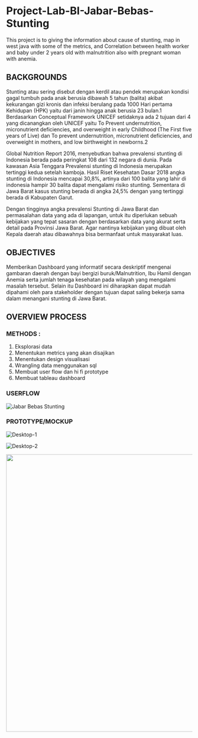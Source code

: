 # Project-Lab-BI-Jabar-Bebas-Stunting
This project is to giving the information about cause of stunting, map in west java with some of the metrics, and Correlation between health worker and baby under 2 years old with malnutrition also with pregnant woman with anemia.

## BACKGROUNDS

Stunting atau sering disebut dengan kerdil atau pendek merupakan kondisi gagal tumbuh pada anak berusia dibawah 5 tahun (balita) akibat kekurangan gizi kronis dan infeksi berulang pada 1000 Hari pertama Kehidupan (HPK) yaitu dari janin hingga anak berusia 23 bulan.1 Berdasarkan Conceptual Framework UNICEF setidaknya ada 2 tujuan dari 4 yang dicanangkan oleh UNICEF yaitu To Prevent undernutrition, micronutrient deficiencies, and overweight in early Childhood (The First five years of Live) dan To prevent undernutrition, micronutrient deficiencies, and overweight in mothers, and low birthweight in newborns.2 

Global Nutrition Report 2016, menyebutkan bahwa prevalensi stunting di Indonesia berada pada peringkat 108 dari 132 negara di dunia. Pada kawasan Asia Tenggara Prevalensi stunting di Indonesia merupakan tertinggi kedua setelah kamboja. Hasil Riset Kesehatan Dasar 2018 angka stunting di Indonesia mencapai 30,8%, artinya dari 100 balita yang lahir di indonesia hampir 30 balita dapat mengalami risiko stunting. Sementara di Jawa Barat kasus stunting berada di angka 24,5% dengan yang tertinggi berada di Kabupaten Garut. 

Dengan tingginya angka prevalensi Stunting di Jawa Barat dan permasalahan data yang ada di lapangan, untuk itu diperlukan sebuah kebijakan yang tepat sasaran dengan berdasarkan data yang akurat serta detail pada Provinsi Jawa Barat.  Agar nantinya kebijakan yang dibuat oleh Kepala daerah atau dibawahnya bisa bermanfaat untuk masyarakat luas. 

## OBJECTIVES
Memberikan Dashboard yang informatif secara deskriptif mengenai gambaran daerah dengan bayi bergizi buruk/Malnutrition, Ibu Hamil dengan Anemia serta jumlah tenaga kesehatan pada wilayah yang mengalami masalah tersebut. Selain itu Dashboard ini diharapkan dapat mudah dipahami oleh para stakeholder dengan tujuan dapat saling bekerja sama dalam menangani stunting di Jawa Barat.

## OVERVIEW PROCESS

### METHODS :
1. Eksplorasi data
2. Menentukan metrics yang akan disajikan
3. Menentukan design visualisasi
4. Wrangling data menggunakan sql
5. Membuat user flow dan hi fi prototype
6. Membuat tableau dashboard

### USERFLOW

![Jabar Bebas Stunting](https://user-images.githubusercontent.com/102465817/189682204-c85ba43a-a35d-4b8e-9b76-52c231f7dd58.jpg)

### PROTOTYPE/MOCKUP

![Desktop-1](https://user-images.githubusercontent.com/102465817/189684169-ea9f85fb-5bf4-44a6-b649-a0f27d8d1594.png)

![Desktop-2](https://user-images.githubusercontent.com/102465817/189684148-f17ddf4f-5812-4465-8376-d9b9669c5494.png)

<img src="https://user-images.githubusercontent.com/102465817/189684161-709161c5-cd11-470e-82fd-053111a4a146.png" width="750" height="750">









